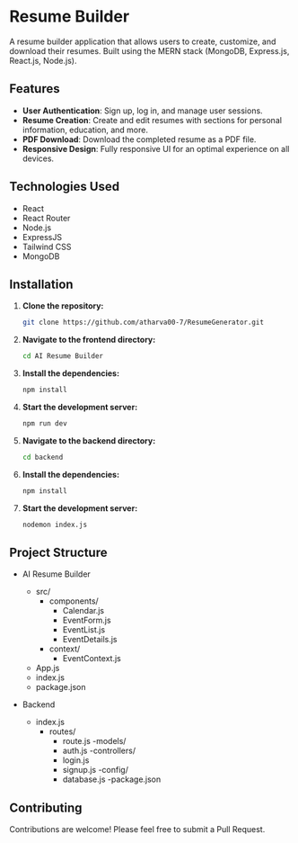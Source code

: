 # Resume Builder

A resume builder application that allows users to create, customize, and download their resumes. Built using the MERN stack (MongoDB, Express.js, React.js, Node.js).

## Features

- **User Authentication**: Sign up, log in, and manage user sessions.
- **Resume Creation**: Create and edit resumes with sections for personal information, education, and more.
- **PDF Download**: Download the completed resume as a PDF file.
- **Responsive Design**: Fully responsive UI for an optimal experience on all devices.

## Technologies Used

- React
- React Router
- Node.js
- ExpressJS
- Tailwind CSS
- MongoDB

## Installation

1. **Clone the repository:**
   ```bash
   git clone https://github.com/atharva00-7/ResumeGenerator.git

2. **Navigate to the frontend directory:**
   ```bash
   cd AI Resume Builder

3. **Install the dependencies:**
   ```bash
   npm install

4. **Start the development server:**
   ```bash
   npm run dev

5. **Navigate to the backend directory:**
   ```bash
   cd backend

6. **Install the dependencies:**
   ```bash
   npm install

7. **Start the development server:**
   ```bash
   nodemon index.js
   
## Project Structure
   - AI Resume Builder
      - src/
         - components/
            - Calendar.js
            - EventForm.js
            - EventList.js
            - EventDetails.js
         - context/
            - EventContext.js
      - App.js
      - index.js
      - package.json
      
   - Backend
      - index.js
         - routes/
            - route.js
      -models/
            - auth.js
      -controllers/
            - login.js
            - signup.js
      -config/
            - database.js
      -package.json 
      
## Contributing

Contributions are welcome! Please feel free to submit a Pull Request.


  


